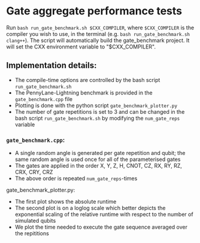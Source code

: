 # Gate aggregate performance tests
Run `bash run_gate_benchmark.sh $CXX_COMPILER`, where `$CXX_COMPILER` is the compiler you wish to use, in the terminal (e.g. `bash run_gate_benchmark.sh clang++`). The script will automatically build the gate_benchmark project.
It will set the CXX environment variable to "$CXX_COMPILER".

## Implementation details: 
* The compile-time options are controlled by the bash script `run_gate_benchmark.sh`
* The PennyLane-Lightning benchmark is provided in the `gate_benchmark.cpp` file
* Plotting is done with the python script `gate_benchmark_plotter.py`
* The number of gate repetitions is set to 3 and can be changed in the bash script `run_gate_benchmark.sh` by modifying the `num_gate_reps` variable

### `gate_benchmark.cpp`:
* A single random angle is generated per gate repetition and qubit; the same random angle is used once for all of the parameterised gates
* The gates are applied in the order X, Y, Z, H, CNOT, CZ, RX, RY, RZ, CRX, CRY, CRZ
* The above order is repeated `num_gate_reps`-times

gate_benchmark_plotter.py:
* The first plot shows the absolute runtime
* The second plot is on a loglog scale which better depicts the exponential scaling of the relative runtime with respect to the number of simulated qubits
* We plot the time needed to execute the gate sequence averaged over the repititions